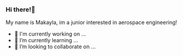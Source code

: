 ### Hi there!👋

My name is Makayla, im a junior interested in aerospace engineering!
- 🔭 I'm currently working on ...
- 🌱 I’m currently learning ...
- 💞️ I’m looking to collaborate on ...


<!---
MakaylaLundry/MakaylaLundry is a ✨ special ✨ repository because its `README.md` (this file) appears on your GitHub profile.
You can click the Preview link to take a look at your changes.
--->
